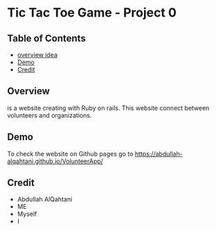 # Tic Tac Toe Game - Project 0

## Table of Contents

* [overview idea](#Overview)
* [Demo](#Demo)
* [Credit](#Credit)

## Overview
is a website creating with Ruby on rails. This website connect between volunteers and organizations.

## Demo 
To check the website on Github pages go to https://abdullah-alqahtani.github.io/VolunteerApp/

## Credit
* Abdullah AlQahtani
* ME
* Myself
* I
